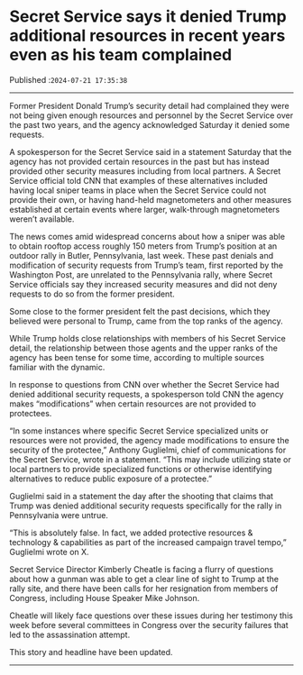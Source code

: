 # Secret Service says it denied Trump additional resources in recent years even as his team complained

Published :`2024-07-21 17:35:38`

---

Former President Donald Trump’s security detail had complained they were not being given enough resources and personnel by the Secret Service over the past two years, and the agency acknowledged Saturday it denied some requests.

A spokesperson for the Secret Service said in a statement Saturday that the agency has not provided certain resources in the past but has instead provided other security measures including from local partners. A Secret Service official told CNN that examples of these alternatives included having local sniper teams in place when the Secret Service could not provide their own, or having hand-held magnetometers and other measures established at certain events where larger, walk-through magnetometers weren’t available.

The news comes amid widespread concerns about how a sniper was able to obtain rooftop access roughly 150 meters from Trump’s position at an outdoor rally in Butler, Pennsylvania, last week. These past denials and modification of security requests from Trump’s team, first reported by the Washington Post, are unrelated to the Pennsylvania rally, where Secret Service officials say they increased security measures and did not deny requests to do so from the former president.

Some close to the former president felt the past decisions, which they believed were personal to Trump, came from the top ranks of the agency.

While Trump holds close relationships with members of his Secret Service detail, the relationship between those agents and the upper ranks of the agency has been tense for some time, according to multiple sources familiar with the dynamic.

In response to questions from CNN over whether the Secret Service had denied additional security requests, a spokesperson told CNN the agency makes “modifications” when certain resources are not provided to protectees.

“In some instances where specific Secret Service specialized units or resources were not provided, the agency made modifications to ensure the security of the protectee,” Anthony Guglielmi, chief of communications for the Secret Service, wrote in a statement. “This may include utilizing state or local partners to provide specialized functions or otherwise identifying alternatives to reduce public exposure of a protectee.”

Guglielmi said in a statement the day after the shooting that claims that Trump was denied additional security requests specifically for the rally in Pennsylvania were untrue.

“This is absolutely false. In fact, we added protective resources & technology & capabilities as part of the increased campaign travel tempo,” Guglielmi wrote on X.

Secret Service Director Kimberly Cheatle is facing a flurry of questions about how a gunman was able to get a clear line of sight to Trump at the rally site, and there have been calls for her resignation from members of Congress, including House Speaker Mike Johnson.

Cheatle will likely face questions over these issues during her testimony this week before several committees in Congress over the security failures that led to the assassination attempt.

This story and headline have been updated.

---

